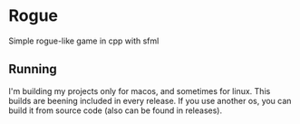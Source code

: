 # Rogue
Simple rogue-like game in cpp with sfml

## Running
I'm building my projects only for macos, and sometimes for linux.
This builds are beening included in every release.
If you use another os, you can build it from source code (also can be found in releases).
